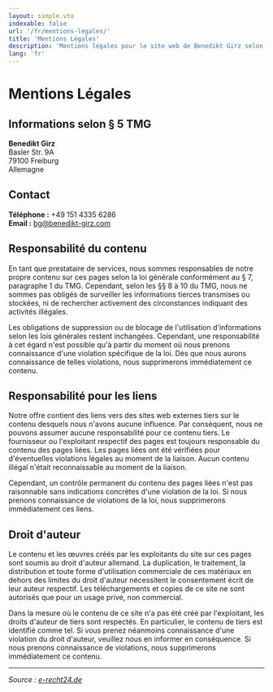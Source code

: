 ```yaml
---
layout: simple.vto
indexable: false
url: '/fr/mentions-legales/'
title: 'Mentions Légales'
description: 'Mentions légales pour le site web de Benedikt Girz selon la loi allemande.'
lang: 'fr'
---
```


# Mentions Légales

## Informations selon § 5 TMG

**Benedikt Girz**  
Basler Str. 9A  
79100 Freiburg  
Allemagne

## Contact

**Téléphone :** +49 151 4335 6286  
**Email :** bg@benedikt-girz.com

## Responsabilité du contenu

En tant que prestataire de services, nous sommes responsables de notre propre contenu sur ces pages selon la loi générale conformément au § 7, paragraphe 1 du TMG. Cependant, selon les §§ 8 à 10 du TMG, nous ne sommes pas obligés de surveiller les informations tierces transmises ou stockées, ni de rechercher activement des circonstances indiquant des activités illégales.

Les obligations de suppression ou de blocage de l'utilisation d'informations selon les lois générales restent inchangées. Cependant, une responsabilité à cet égard n'est possible qu'à partir du moment où nous prenons connaissance d'une violation spécifique de la loi. Dès que nous aurons connaissance de telles violations, nous supprimerons immédiatement ce contenu.

## Responsabilité pour les liens

Notre offre contient des liens vers des sites web externes tiers sur le contenu desquels nous n'avons aucune influence. Par conséquent, nous ne pouvons assumer aucune responsabilité pour ce contenu tiers. Le fournisseur ou l'exploitant respectif des pages est toujours responsable du contenu des pages liées. Les pages liées ont été vérifiées pour d'éventuelles violations légales au moment de la liaison. Aucun contenu illégal n'était reconnaissable au moment de la liaison.

Cependant, un contrôle permanent du contenu des pages liées n'est pas raisonnable sans indications concrètes d'une violation de la loi. Si nous prenons connaissance de violations de la loi, nous supprimerons immédiatement ces liens.

## Droit d'auteur

Le contenu et les œuvres créés par les exploitants du site sur ces pages sont soumis au droit d'auteur allemand. La duplication, le traitement, la distribution et toute forme d'utilisation commerciale de ces matériaux en dehors des limites du droit d'auteur nécessitent le consentement écrit de leur auteur respectif. Les téléchargements et copies de ce site ne sont autorisés que pour un usage privé, non commercial.

Dans la mesure où le contenu de ce site n'a pas été créé par l'exploitant, les droits d'auteur de tiers sont respectés. En particulier, le contenu de tiers est identifié comme tel. Si vous prenez néanmoins connaissance d'une violation du droit d'auteur, veuillez nous en informer en conséquence. Si nous prenons connaissance de violations, nous supprimerons immédiatement ce contenu.

---

*Source : [e-recht24.de](https://www.e-recht24.de)*